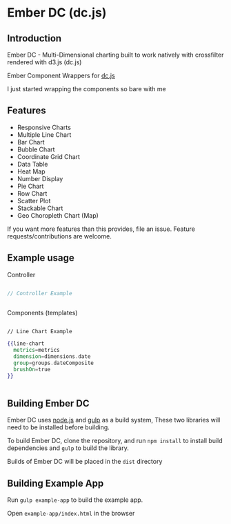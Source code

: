 # Ember DC (dc.js)

## Introduction

Ember DC - Multi-Dimensional charting built to work natively with crossfilter rendered with d3.js (dc.js)

Ember Component Wrappers for [dc.js](http://nickqizhu.github.io/dc.js/)

I just started wrapping the components so bare with me

## Features

- Responsive Charts
- Multiple Line Chart
- Bar Chart
- Bubble Chart
- Coordinate Grid Chart
- Data Table
- Heat Map
- Number Display
- Pie Chart
- Row Chart
- Scatter Plot
- Stackable Chart
- Geo Choropleth Chart (Map)

If you want more features than this provides, file an issue. Feature requests/contributions are welcome.

## Example usage

Controller

```javascript

// Controller Example



```


Components (templates)

```handlebars

// Line Chart Example

{{line-chart
  metrics=metrics
  dimension=dimensions.date
  group=groups.dateComposite
  brushOn=true
}}



```

## Building Ember DC
Ember DC uses [node.js](http://nodejs.org/) and [gulp](http://gulpjs.com/) as a build system,
These two libraries will need to be installed before building.

To build Ember DC, clone the repository, and run `npm install` to install build dependencies
and `gulp` to build the library.

Builds of Ember DC will be placed in the `dist` directory

## Building Example App

Run `gulp example-app` to build the example app.

Open `example-app/index.html` in the browser
